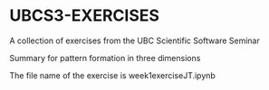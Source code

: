 # UBCS3-EXERCISES
A collection of exercises from the UBC Scientific Software Seminar 

Summary for pattern formation in three dimensions

The file name of the exercise is week1exerciseJT.ipynb

